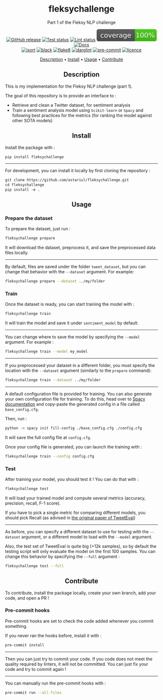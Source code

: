 <h1 align="center">fleksychallenge</h1>
<p align="center">
Part 1 of the Fleksy NLP challenge
</p>

<p align="center">
    <a href="https://github.com/astariul/pytere/releases"><img src="https://img.shields.io/github/release/astariul/pytere.svg" alt="GitHub release" /></a>
    <a href="https://github.com/astariul/pytere/actions/workflows/pytest.yaml"><img src="https://github.com/astariul/pytere/actions/workflows/pytest.yaml/badge.svg" alt="Test status" /></a>
    <a href="https://github.com/astariul/pytere/actions/workflows/lint.yaml"><img src="https://github.com/astariul/pytere/actions/workflows/lint.yaml/badge.svg" alt="Lint status" /></a>
    <img src=".github/badges/coverage.svg" alt="Coverage status" />
    <a href="https://astariul.github.io/pytere"><img src="https://img.shields.io/website?down_message=failing&label=docs&up_color=green&up_message=passing&url=https%3A%2F%2Fastariul.github.io%2Fpytere" alt="Docs" /></a>
    <br>
    <a href="https://pycqa.github.io/isort/"><img src="https://img.shields.io/badge/%20imports-isort-%231674b1?style=flat" alt="isort" /></a>
    <a href="https://github.com/psf/black"><img src="https://img.shields.io/badge/code%20style-black-000000.svg" alt="black" /></a>
    <a href="https://github.com/PyCQA/flake8"><img src="https://img.shields.io/badge/code%20style-flake8-blue" alt="flake8" /></a>
    <a href="https://github.com/terrencepreilly/darglint"><img src="https://img.shields.io/badge/docstrings-darglint-blue" alt="darglint" /></a>
    <a href="https://github.com/pre-commit/pre-commit"><img src="https://img.shields.io/badge/pre--commit-enabled-brightgreen?logo=pre-commit&logoColor=white" alt="pre-commit"></a>
    <a href="https://github.com/astariul/pytere/blob/main/LICENSE"><img src="https://img.shields.io/badge/License-MIT-yellow.svg" alt="licence" /></a>
</p>

<p align="center">
  <a href="#description">Description</a> •
  <a href="#install">Install</a> •
  <a href="#usage">Usage</a> •
  <a href="#contribute">Contribute</a>
</p>


<h2 align="center">Description</h2>

This is my implementation for the Fleksy NLP challenge (part 1).

The goal of this repository is to provide an interface to :

* Retrieve and clean a Twitter dataset, for sentiment analysis
* Train a sentiment analysis model using `Scikit-learn` or `Spacy` and following best practices for the metrics (for ranking the model against other SOTA models)


<h2 align="center">Install</h2>

Install the package with :


```
pip install fleksychallenge
```

---

For development, you can install it locally by first cloning the repository :

```
git clone https://github.com/astariul/fleksychallenge.git
cd fleksychallenge
pip install -e .
```


<h2 align="center">Usage</h2>

### Prepare the dataset

To prepare the dataset, just run :

```bash
fleksychallenge prepare
```

It will download the dataset, preprocess it, and save the preprocessed data files locally.

---

By default, files are saved under the folder `tweet_dataset`, but you can change that behavior with the `--dataset` argument. For example:

```bash
fleksychallenge prepare --dataset ../my/folder
```

### Train

Once the dataset is ready, you can start training the model with :

```bash
fleksychallenge train
```

It will train the model and save it under `sentiment_model` by default.

---

You can change where to save the model by specifying the `--model` argument. For example :

```bash
fleksychallenge train --model my_model
```

---

If you preprocessed your dataset in a different folder, you must specify the location with the `--dataset` argument (similarly to the `prepare` command):

```bash
fleksychallenge train --dataset ../my/folder
```

---

A default configuration file is provided for training. You can also generate your own configuration file for training. To do this, head over to [Spacy documentation](https://spacy.io/usage/training#quickstart) and copy-paste the generated config in a file called `base_config.cfg`.

Then, run :

```bash
python -m spacy init fill-config ./base_config.cfg ./config.cfg
```

It will save the full config file at `config.cfg`.

Once your config file is generated, you can launch the training with :

```bash
fleksychallenge train --config config.cfg
```

### Test

After training your model, you should test it ! You can do that with :

```bash
fleksychallenge test
```

It will load your trained model and compute several metrics (accuracy, precision, recall, F-1 score).

If you have to pick a single metric for comparing different models, you should pick Recall (as advised in [the original paper of TweetEval](https://arxiv.org/pdf/2010.12421.pdf))

---

As before, you can specify a different dataset to use for testing with the `--dataset` argument, or a different model to load with the `--model` argument.

Also, the test set of TweetEval is quite big (+12k samples), so by default the testing script will only evaluate the model on the first 100 samples. You can change this behavior by specifying the `--full` argument :

```bash
fleksychallenge test --full
```


<h2 align="center">Contribute</h2>

To contribute, install the package locally, create your own branch, add your code, and open a PR !

### Pre-commit hooks

Pre-commit hooks are set to check the code added whenever you commit something.

If you never ran the hooks before, install it with :

```bash
pre-commit install
```

---

Then you can just try to commit your code. If you code does not meet the quality required by linters, it will not be committed. You can just fix your code and try to commit again !

---

You can manually run the pre-commit hooks with :

```bash
pre-commit run --all-files
```
